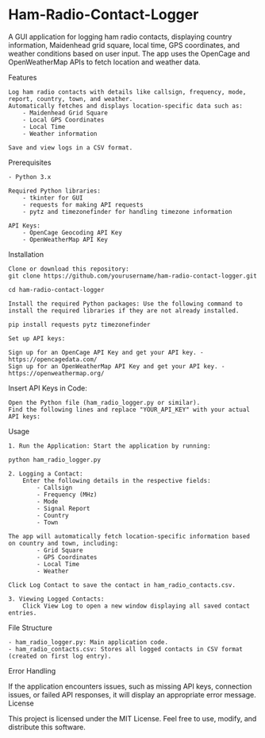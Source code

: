 # Ham-Radio-Contact-Logger
A GUI application for logging ham radio contacts, displaying country information, Maidenhead grid square, local time, GPS coordinates, and weather conditions based on user input. The app uses the OpenCage and OpenWeatherMap APIs to fetch location and weather data.

Features

    Log ham radio contacts with details like callsign, frequency, mode, report, country, town, and weather.
    Automatically fetches and displays location-specific data such as:
        - Maidenhead Grid Square
        - Local GPS Coordinates
        - Local Time
        - Weather information
    
	Save and view logs in a CSV format.

Prerequisites

    - Python 3.x
    
	Required Python libraries:
		- tkinter for GUI
        - requests for making API requests
        - pytz and timezonefinder for handling timezone information
    
	API Keys:
        - OpenCage Geocoding API Key
        - OpenWeatherMap API Key

Installation

    Clone or download this repository:
	git clone https://github.com/yourusername/ham-radio-contact-logger.git
	
	cd ham-radio-contact-logger

	Install the required Python packages: Use the following command to install the required libraries if they are not already installed.

	pip install requests pytz timezonefinder
	
	Set up API keys:

    Sign up for an OpenCage API Key and get your API key. - https://opencagedata.com/
    Sign up for an OpenWeatherMap API Key and get your API key. - https://openweathermap.org/

Insert API Keys in Code:

    Open the Python file (ham_radio_logger.py or similar).
    Find the following lines and replace "YOUR_API_KEY" with your actual API keys:

Usage

    1. Run the Application: Start the application by running:
	
	python ham_radio_logger.py

    2. Logging a Contact:
        Enter the following details in the respective fields:
			- Callsign
            - Frequency (MHz)
            - Mode
            - Signal Report
            - Country
            - Town
        
	The app will automatically fetch location-specific information based on country and town, including:
            - Grid Square
            - GPS Coordinates
            - Local Time
            - Weather
			
    Click Log Contact to save the contact in ham_radio_contacts.csv.

    3. Viewing Logged Contacts:
        Click View Log to open a new window displaying all saved contact entries.

File Structure

    - ham_radio_logger.py: Main application code.
    - ham_radio_contacts.csv: Stores all logged contacts in CSV format (created on first log entry).

Error Handling

If the application encounters issues, such as missing API keys, connection issues, or failed API responses, it will display an appropriate error message.
License

This project is licensed under the MIT License. Feel free to use, modify, and distribute this software.
